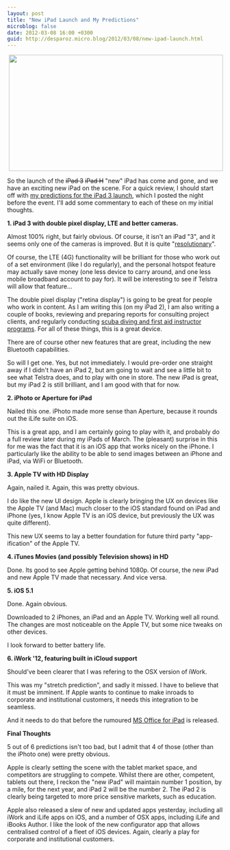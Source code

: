 ```yaml
---
layout: post
title: "New iPad Launch and My Predictions"
microblog: false
date: 2012-03-08 16:00 +0300
guid: http://desparoz.micro.blog/2012/03/08/new-ipad-launch.html
---
```

<div class="separator" style="clear: both; text-align: right;"><a style="clear: right; float: right; margin-bottom: 1em; margin-left: 1em;" target="_blank" href="http://www.desparoz.me/wp-content/uploads/2012/03/wpid-Photo-09032012-1107-AM1.jpg"><img id="blogsy-1331254599422.133" height="271" alt="" width="500" class="alignright" src="http://www.desparoz.me/wp-content/uploads/2012/03/wpid-Photo-09032012-1107-AM1.jpg"></a></div>
<p>So the launch of the <strike>iPad 3</strike> <strike>iPad H</strike> "new" iPad has come and gone, and we have an exciting new iPad on the scene. For a quick review, I should start off with <a title="" target="_self" href="/blog/2012/03/07/my-ipad-launch-predictions">my predictions for the iPad 3 launch</a>, which I posted the night before the event. I'll add some commentary to each of these on my initial thoughts.</p>
<p><strong>1. iPad 3 with double pixel display, LTE and better cameras.</strong></p>
<p>Almost 100% right, but fairly obvious. Of course, it isn't an iPad "3", and it seems only one of the cameras is improved. But it is quite "<a href="http://www.apple.com/au/ipad/" target="_self" title="">resolutionary</a>".</p>
<p>Of course, the LTE (4G) functionality will be brilliant for those who work out of a set environment (like I do regularly), and the personal hotspot feature may actually save money (one less device to carry around, and one less mobile broadband account to pay for). It will be interesting to see if Telstra will allow that feature...</p>
<p>The double pixel display ("retina display") is going to be great for people who work in content. As I am writing this (on my iPad 2), I am also writing a couple of books, reviewing and preparing reports for consulting project clients, and regularly conducting <a href="http://DivingIDC.com" target="_self" title="">scuba diving and first aid instructor programs</a>. For all of these things, this is a great device.</p>
<p>There are of course other new features that are great, including the new Bluetooth capabilities.</p>
<p>So will I get one. Yes, but not immediately. I would pre-order one straight away if I didn't have an iPad 2, but am going to wait and see a little bit to see what Telstra does, and to play with one in store. The new iPad is great, but my iPad 2 is still brilliant, and I am good with that for now.</p>
<p><strong>2. iPhoto or Aperture for iPad</strong></p>
<p>Nailed this one. iPhoto made more sense than Aperture, because it rounds out the iLife suite on iOS.</p>
<p>This is a great app, and I am certainly going to play with it, and probably do a full review later during my iPads of March. The (pleasant) surprise in this for me was the fact that it is an iOS app that works nicely on the iPhone. I particularly like the ability to be able to send images between an iPhone and iPad, via WiFi or Bluetooth.</p>
<p><strong>3. Apple TV with HD Display</strong></p>
<p>Again, nailed it. Again, this was pretty obvious.</p>
<p>I do like the new UI design. Apple is clearly bringing the UX on devices like the Apple TV (and Mac) much closer to the iOS standard found on iPad and iPhone (yes, I know Apple TV is an iOS device, but previously the UX was quite different).</p>
<p>This new UX seems to lay a better foundation for future third party "app-ification" of the Apple TV.</p>
<p><strong>4. iTunes Movies (and possibly Television shows) in HD</strong></p>
<p>Done. Its good to see Apple getting behind 1080p. Of course, the new iPad and new Apple TV made that necessary. And vice versa.</p>
<p><strong>5. iOS 5.1</strong></p>
<p>Done. Again obvious. </p>
<p>Downloaded to 2 iPhones, an iPad and an Apple TV. Working well all round. The changes are most noticeable on the Apple TV, but some nice tweaks on other devices.</p>
<p>I look forward to better battery life.</p>
<p><strong>6. iWork '12, featuring built in iCloud support</strong></p>
<p>Should've been clearer that I was refering to the OSX version of iWork.</p>
<p>This was my "stretch prediction", and sadly it missed. I have to believe that it must be imminent. If Apple wants to continue to make inroads to corporate and institutional customers, it needs this integration to be seamless.</p>
<p>And it needs to do that before the rumoured <a href="http://www.macrumors.com/2012/02/21/microsoft-office-on-ipad-spotted-coming-soon-to-app-store/" target="_self" title="">MS Office for iPad</a> is released.</p>
<p><strong>Final Thoughts</strong></p>
<p>5 out of 6 predictions isn't too bad, but I admit that 4 of those (other than the iPhoto one) were pretty obvious.</p>
<p>Apple is clearly setting the scene with the tablet market space, and competitors are struggling to compete. Whilst there are other, competent, tablets out there, I reckon the "new iPad" will maintain number 1 position, by a mile, for the next year, and iPad 2 will be the number 2. The iPad 2 is clearly being targeted to more price sensitive markets, such as education.</p>
<p>Apple also released a slew of new and updated apps yesterday, including all iWork and iLife apps on iOS, and a number of OSX apps, including iLife and iBooks Author. I like the look of the new configurator app that allows centralised control of a fleet of iOS devices. Again, clearly a play for corporate and institutional customers.</p>
